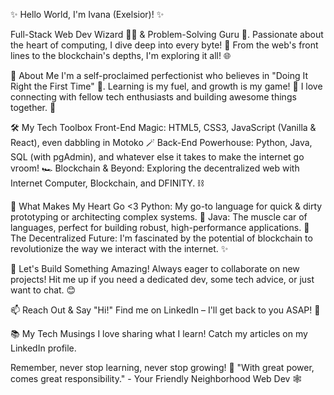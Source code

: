 ✨ Hello World, I'm Ivana (Exelsior)! ✨

Full-Stack Web Dev Wizard 🧙‍♀️ & Problem-Solving Guru 🧠. Passionate about the heart of computing, I dive deep into every byte! 🚀 From the web's front lines to the blockchain's depths, I'm exploring it all! 🌐

🚀 About Me
I'm a self-proclaimed perfectionist who believes in "Doing It Right the First Time" 💯. Learning is my fuel, and growth is my game! 💪 I love connecting with fellow tech enthusiasts and building awesome things together. 🤝

🛠️ My Tech Toolbox
Front-End Magic: HTML5, CSS3, JavaScript (Vanilla & React), even dabbling in Motoko 🪄
Back-End Powerhouse: Python, Java, SQL (with pgAdmin), and whatever else it takes to make the internet go vroom! 🏎️
Blockchain & Beyond: Exploring the decentralized web with Internet Computer, Blockchain, and DFINITY. ⛓️

💖 What Makes My Heart Go <3
Python: My go-to language for quick & dirty prototyping or architecting complex systems. 🐍
Java: The muscle car of languages, perfect for building robust, high-performance applications. 💪
The Decentralized Future: I'm fascinated by the potential of blockchain to revolutionize the way we interact with the internet. ✨

🤝 Let's Build Something Amazing!
Always eager to collaborate on new projects! Hit me up if you need a dedicated dev, some tech advice, or just want to chat. 😊

📫 Reach Out & Say "Hi!"
Find me on LinkedIn – I'll get back to you ASAP! 💌

📚 My Tech Musings
I love sharing what I learn! Catch my articles on my LinkedIn profile.

Remember, never stop learning, never stop growing! 🚀
"With great power, comes great responsibility." - Your Friendly Neighborhood Web Dev 🕸️
